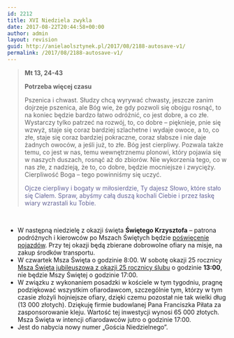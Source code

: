 ```yaml
---
id: 2212
title: XVI Niedziela zwykla
date: 2017-08-22T20:44:58+00:00
author: admin
layout: revision
guid: http://anielaolsztynek.pl/2017/08/2188-autosave-v1/
permalink: /2017/08/2188-autosave-v1/
---
```

> **Mt 13, 24-43**
> 
> **Potrzeba więcej czasu**
> 
> Pszenica i chwast. Słudzy chcą wyrywać chwasty, jeszcze zanim dojrzeje pszenica, ale Bóg wie, że gdy pozwoli się obojgu rosnąć, to na koniec będzie bardzo łatwo odróżnić, co jest dobre, a co złe. Wystarczy tylko patrzeć na rozwój, to, co dobre &#8211; pięknieje, pnie się wzwyż, staje się coraz bardziej szlachetne i wydaje owoce, a to, co złe, staje się coraz bardziej pokraczne, coraz słabsze i nie daje żadnych owoców, a jeśli już, to złe. Bóg jest cierpliwy. Pozwala także temu, co jest w nas, temu wewnętrznemu plonowi, który pojawia się w naszych duszach, rosnąć aż do zbiorów. Nie wykorzenia tego, co w nas złe, z nadzieją, że to, co dobre, będzie mocniejsze i zwycięży. Cierpliwość Boga &#8211; tego powinniśmy się uczyć.
> 
> <span style="color: #666699;">Ojcze cierpliwy i bogaty w miłosierdzie, Ty dajesz Słowo, które stało się Ciałem. Spraw, abyśmy całą duszą kochali Ciebie i przez łaskę wiary wzrastali ku Tobie.</span>

&nbsp;

  * W następną niedzielę z okazji święta **Świętego Krzysztofa** &#8211; patrona podróżnych i kierowców po Mszach Świętych będzie <span style="text-decoration: underline;">poświęcenie pojazdów</span>. Przy tej okazji będą zbierane dobrowolne ofiary na misje, na zakup środków transportu.
  * W czwartek Msza Święta o godzinie 8:00. W sobotę okazji 25 rocznicy <span><span style="text-decoration: underline;">Msza Święta jubileuszowa z</span></span><span style="text-decoration: underline;"> okazji 25 rocznicy ślubu</span> o godzinie **13:00**, nie będzie Mszy Świętej o godzinie 17:00.
  * W związku z wykonaniem posadzki w kościele w tym tygodniu, pragnę podziękować wszystkim ofiarodawcom, szczególnie tym, którzy w tym czasie złożyli hojniejsze ofiary, dzięki czemu pozostał nie tak wielki dług (13 000 złotych). Dziękuję firmie budowlanej Pana Franciszka Piłata za zasponsorowanie kleju. Wartość tej inwestycji wynosi 65 000 złotych. Msza Święta w intencji ofiarodawców jutro o godzinie 17:00.
  * Jest do nabycia nowy numer &#8222;Gościa Niedzielnego&#8221;.